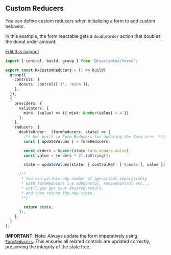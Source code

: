 ## Custom Reducers

You can define custom reducers when initializing a form to add custom behavior.  

In this example, the form reactable gets a `doubleOrder` action that doubles the donut order amount:

<a class="mb-3 d-block" href="https://github.com/reactables/reactables/edit/main/docs/src/content/guides/forms/examples/custom-reducers/custom-reducers.md" target="_blank" rel="noreferrer">
  Edit this snippet <i class="fa fa-edit"></i>
</a>

```typescript
import { control, build, group } from '@reactables/forms';

export const RxCustomReducers = () => build(
  group({
    controls: {
      donuts: control(['1', 'min4']),
    },
  }),
  {
    providers: {
      validators: {
        min4: (value) => ({ min4: Number(value) < 4 }),
      },
    },
    reducers: {
      doubleOrder:  (formReducers, state) => {
        /** Use built in Form Reducers for updating the form tree. **/
        const { updateValues } = formReducers;

        const orders = Number(state.form.donuts.value);
        const value = (orders * 2).toString();

        state = updateValues(state, { controlRef: ['donuts'], value });

      /**
       * You can perform any number of operations imperatively
       * with formReducers i.e addControl, removeControl etc...
       * until you get your desired result,
       * and then return the new state.
       **/

        return state;
      };,
    },
  }
);

```

**IMPORTANT**: Note: Always update the form imperatively using [`FormReducers`](/reactables/references/forms-api#api-form-reducers). This ensures all related controls are updated correctly, preserving the integrity of the state tree.
